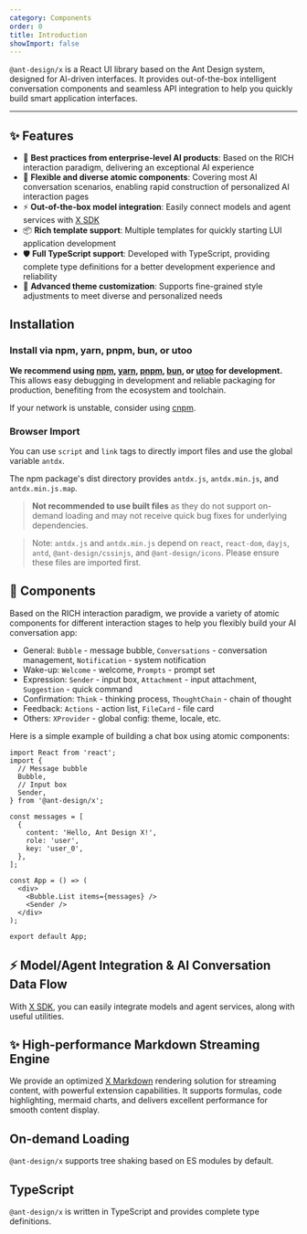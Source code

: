 ```yaml
---
category: Components
order: 0
title: Introduction
showImport: false
---
```


`@ant-design/x` is a React UI library based on the Ant Design system, designed for AI-driven interfaces. It provides out-of-the-box intelligent conversation components and seamless API integration to help you quickly build smart application interfaces.

---

## ✨ Features

- 🌈 **Best practices from enterprise-level AI products**: Based on the RICH interaction paradigm, delivering an exceptional AI experience
- 🧩 **Flexible and diverse atomic components**: Covering most AI conversation scenarios, enabling rapid construction of personalized AI interaction pages
- ⚡ **Out-of-the-box model integration**: Easily connect models and agent services with [X SDK](/sdks/introduce)
- 📦 **Rich template support**: Multiple templates for quickly starting LUI application development
- 🛡 **Full TypeScript support**: Developed with TypeScript, providing complete type definitions for a better development experience and reliability
- 🎨 **Advanced theme customization**: Supports fine-grained style adjustments to meet diverse and personalized needs

## Installation

### Install via npm, yarn, pnpm, bun, or utoo

**We recommend using [npm](https://www.npmjs.com/), [yarn](https://github.com/yarnpkg/yarn), [pnpm](https://pnpm.io/), [bun](https://bun.sh/), or [utoo](https://github.com/umijs/mako/tree/next) for development.** This allows easy debugging in development and reliable packaging for production, benefiting from the ecosystem and toolchain.

<InstallDependencies npm='$ npm install @ant-design/x --save' yarn='$ yarn add @ant-design/x' pnpm='$ pnpm install @ant-design/x --save' bun='$ bun add @ant-design/x' utoo='$ ut install @ant-design/x --save'></InstallDependencies>

If your network is unstable, consider using [cnpm](https://github.com/cnpm/cnpm).

### Browser Import

You can use `script` and `link` tags to directly import files and use the global variable `antdx`.

The npm package's dist directory provides `antdx.js`, `antdx.min.js`, and `antdx.min.js.map`.

> **Not recommended to use built files** as they do not support on-demand loading and may not receive quick bug fixes for underlying dependencies.

> Note: `antdx.js` and `antdx.min.js` depend on `react`, `react-dom`, `dayjs`, `antd`, `@ant-design/cssinjs`, and `@ant-design/icons`. Please ensure these files are imported first.

## 🧩 Components

Based on the RICH interaction paradigm, we provide a variety of atomic components for different interaction stages to help you flexibly build your AI conversation app:

- General: `Bubble` - message bubble, `Conversations` - conversation management, `Notification` - system notification
- Wake-up: `Welcome` - welcome, `Prompts` - prompt set
- Expression: `Sender` - input box, `Attachment` - input attachment, `Suggestion` - quick command
- Confirmation: `Think` - thinking process, `ThoughtChain` - chain of thought
- Feedback: `Actions` - action list, `FileCard` - file card
- Others: `XProvider` - global config: theme, locale, etc.

Here is a simple example of building a chat box using atomic components:

```tsx
import React from 'react';
import {
  // Message bubble
  Bubble,
  // Input box
  Sender,
} from '@ant-design/x';

const messages = [
  {
    content: 'Hello, Ant Design X!',
    role: 'user',
    key: 'user_0',
  },
];

const App = () => (
  <div>
    <Bubble.List items={messages} />
    <Sender />
  </div>
);

export default App;
```

## ⚡️ Model/Agent Integration & AI Conversation Data Flow

With [X SDK](/sdks/introduce), you can easily integrate models and agent services, along with useful utilities.

## ✨ High-performance Markdown Streaming Engine

We provide an optimized [X Markdown](/x-markdowns/introduce) rendering solution for streaming content, with powerful extension capabilities. It supports formulas, code highlighting, mermaid charts, and delivers excellent performance for smooth content display.

## On-demand Loading

`@ant-design/x` supports tree shaking based on ES modules by default.

## TypeScript

`@ant-design/x` is written in TypeScript and provides complete type definitions.
